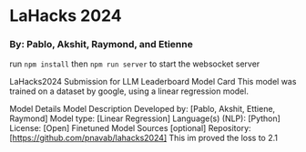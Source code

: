 # LaHacks 2024
### By: Pablo, Akshit, Raymond, and Etienne

run `npm install` then `npm run server` to start the websocket server

LaHacks2024 Submission for LLM Leaderboard
Model Card
This model was trained on a dataset by google, using a linear regression model.

Model Details
Model Description
Developed by: [Pablo, Akshit, Ettiene, Raymond]
Model type: [Linear Regression]
Language(s) (NLP): [Python]
License: [Open]
Finetuned
Model Sources [optional]
Repository: [https://github.com/pnavab/lahacks2024]
This im proved the loss to 2.1
